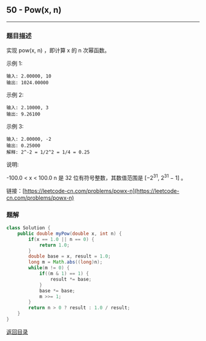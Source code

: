 ## **50 - Pow(x, n)**
-----------------------

### **题目描述**
实现 pow(x, n) ，即计算 x 的 n 次幂函数。

示例 1:
```
输入: 2.00000, 10
输出: 1024.00000
```
示例 2:
```
输入: 2.10000, 3
输出: 9.26100
```
示例 3:
```
输入: 2.00000, -2
输出: 0.25000
解释: 2^-2 = 1/2^2 = 1/4 = 0.25
```
说明:

-100.0 < x < 100.0
n 是 32 位有符号整数，其数值范围是 [−2<sup>31</sup>, 2<sup>31</sup> − 1] 。


链接：[https://leetcode-cn.com/problems/powx-n](https://leetcode-cn.com/problems/powx-n)



### **题解**
``` java
class Solution {
    public double myPow(double x, int n) {
        if(x == 1.0 || n == 0) {
            return 1.0;
        }
        double base = x, result = 1.0;
        long m = Math.abs((long)n);
        while(m != 0) {
            if((m & 1) == 1) {
                result *= base;
            }
            base *= base;
            m >>= 1;
        }
        return n > 0 ? result : 1.0 / result;
    }
}
```

[返回目录](https://maxwell-l.github.io/WriteSomething/something/leetcode)